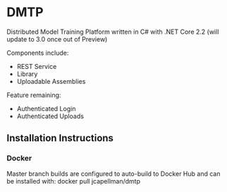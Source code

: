 # DMTP
Distributed Model Training Platform written in C# with .NET Core 2.2 (will update to 3.0 once out of Preview)

Components include:
* REST Service
* Library
* Uploadable Assemblies

Feature remaining:
* Authenticated Login
* Authenticated Uploads

## Installation Instructions

### Docker
Master branch builds are configured to auto-build to Docker Hub and can be installed with:
docker pull jcapellman/dmtp
